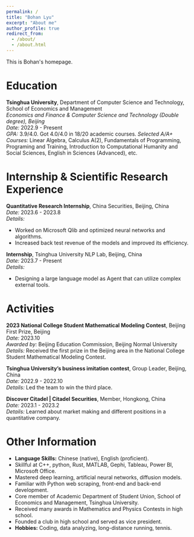 ```yaml
---
permalink: /
title: "Bohan Lyu"
excerpt: "About me"
author_profile: true
redirect_from: 
  - /about/
  - /about.html
---
```


This is Bohan's homepage.

# Education

**Tsinghua University**, Department of Computer Science and Technology, School of Economics and Management  
_Economics and Finance & Computer Science and Technology (Double degree), Beijing_  
*Date:* 2022.9 - Present  
*GPA:* 3.9/4.0. Got 4.0/4.0 in 18/20 academic courses.
*Selected A/A+ Courses:* Linear Algebra, Calculus A(2), Fundamentals of Programming, Programing and Training, Introduction to Computational Humanity and Social Sciences, English in Sciences (Advanced), etc.

# Internship & Scientific Research Experience

**Quantitative Research Internship**, China Securities, Beijing, China  
*Date:* 2023.6 - 2023.8  
*Details:*  
- Worked on Microsoft Qlib and optimized neural networks and algorithms.
- Increased back test revenue of the models and improved its efficiency.

**Internship**, Tsinghua University NLP Lab, Beijing, China  
*Date:* 2023.7 - Present  
*Details:*  
- Designing a large language model as Agent that can utilize complex external tools.

# Activities

**2023 National College Student Mathematical Modeling Contest**, Beijing First Prize, Beijing  
*Date:* 2023.10  
*Awarded by:* Beijing Education Commission, Beijing Normal University  
*Details:* Received the first prize in the Beijing area in the National College Student Mathematical Modeling Contest.

**Tsinghua University’s business imitation contest**, Group Leader, Beijing, China  
*Date:* 2022.9 - 2022.10  
*Details:* Led the team to win the third place.

**Discover Citadel | Citadel Securities**, Member, Hongkong, China  
*Date:* 2023.1 - 2023.2  
*Details:* Learned about market making and different positions in a quantitative company.

# Other Information

- **Language Skills:** Chinese (native), English (proficient).
- Skillful at C++, python, Rust, MATLAB, Gephi, Tableau, Power BI, Microsoft Office.
- Mastered deep learning, artificial neural networks, diffusion models.
- Familiar with Python web scraping, front-end and back-end development.
- Core member of Academic Department of Student Union, School of Economics and Management, Tsinghua University.
- Received many awards in Mathematics and Physics Contests in high school.
- Founded a club in high school and served as vice president.
- **Hobbies:** Coding, data analyzing, long-distance running, tennis.
